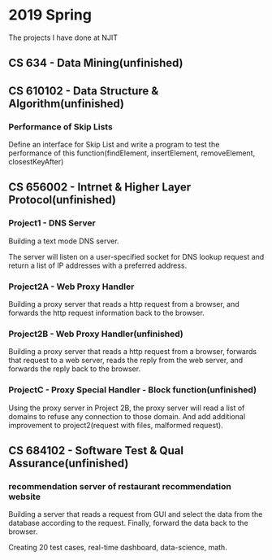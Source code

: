 # 2019 Spring
The projects I have done at NJIT

## CS 634 - Data Mining(unfinished)

## CS 610102 - Data Structure & Algorithm(unfinished)
### Performance of Skip Lists
Define an interface for Skip List and write a program to test the performance of this function(findElement, insertElement, removeElement, closestKeyAfter)

## CS 656002 - Intrnet & Higher Layer Protocol(unfinished)

### Project1 - DNS Server
Building a text mode DNS server. 

The server will listen on a user-specified socket for DNS lookup request and return a list of IP addresses with a preferred address.

### Project2A - Web Proxy Handler
Building a proxy server that reads a http request from a browser, and forwards the http request information back to the browser.

### Project2B - Web Proxy Handler(unfinished)
Building a proxy server that reads a http request from a browser, forwards that request to a web server, reads the reply from the web server, and forwards the reply back to the browser.

### ProjectC - Proxy Special Handler - Block function(unfinished)
Using the proxy server in Project 2B, the proxy server will read a list of domains to refuse any connection to those domain. And add additional improvement to project2(request with files, malformed request).

## CS 684102 - Software Test & Qual Assurance(unfinished)
### recommendation server of restaurant recommendation website
Building a server that reads a request from GUI and select the data from the database according to the request.
Finally, forward the data back to the browser.

Creating 20 test cases, real-time dashboard, data-science, math. 
